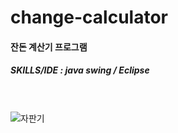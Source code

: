 # change-calculator
#### 잔돈 계산기 프로그램
##### SKILLS/IDE : java swing / Eclipse
</br></br>
![자판기](https://user-images.githubusercontent.com/56243414/205904823-9b4a7698-da20-4a72-8d1d-4d6a8659a1a8.png)
